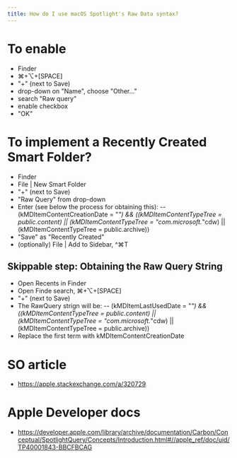 ```yaml
---
title: How do I use macOS Spotlight's Raw Data syntax?
---
```


# To enable
- Finder
- ⌘+⌥+[SPACE]
- "+" (next to Save)
- drop-down on "Name", choose "Other…"
- search "Raw query"
- enable checkbox
- "OK"

# To implement a Recently Created Smart Folder?
- Finder
- File | New Smart Folder
- "+" (next to Save)
- "Raw Query" from drop-down
- Enter (see below the process for obtaining this):
-- (kMDItemContentCreationDate = "*") && ((kMDItemContentTypeTree = public.content) || (kMDItemContentTypeTree = "com.microsoft.*"cdw) || (kMDItemContentTypeTree = public.archive))
- "Save" as "Recently Created"
- (optionally) File | Add to Sidebar, ^⌘T
## Skippable step: Obtaining the Raw Query String
- Open Recents in Finder
- Open Finde search, ⌘+⌥+[SPACE]
- "+" (next to Save)
- The RawQuery strign will be:
-- (kMDItemLastUsedDate = "*") && ((kMDItemContentTypeTree = public.content) || (kMDItemContentTypeTree = "com.microsoft.*"cdw) || (kMDItemContentTypeTree = public.archive))
- Replace the first term with kMDItemContentCreationDate


# SO article
- <https://apple.stackexchange.com/a/320729>

# Apple Developer docs
- <https://developer.apple.com/library/archive/documentation/Carbon/Conceptual/SpotlightQuery/Concepts/Introduction.html#//apple_ref/doc/uid/TP40001843-BBCFBCAG>
